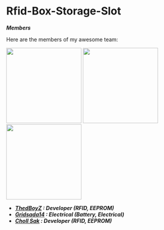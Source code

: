 # Rfid-Box-Storage-Slot

***Members***

Here are the members of my awesome team:

[<img src="https://scontent.fbkk7-2.fna.fbcdn.net/v/t39.30808-6/315988909_1282333705674331_9115844950659140267_n.jpg?_nc_cat=104&ccb=1-7&_nc_sid=174925&_nc_eui2=AeHkPY-fjfJNPpRXqNR8TcQ-bvBelBLJ0fpu8F6UEsnR-qUTTal8xoLpFbEiPcKaZX2s-h0gxcIcRfidXuNWQVA5&_nc_ohc=I1vgYyGUZ6YAX_1CaQi&_nc_ht=scontent.fbkk7-2.fna&oh=00_AfDcEogif43u2nm6Xm9IWgEwRxsok9yVWULVDL2xDQ_8WA&oe=644D8381" height="200" width="200">](https://github.com/ThedBoyZ)  [<img src="https://scontent.fbkk7-3.fna.fbcdn.net/v/t1.15752-9/342550226_954582495572030_3092961904715121000_n.png?_nc_cat=100&ccb=1-7&_nc_sid=ae9488&_nc_eui2=AeEJBvigjh1d-Fu7GksZE4Oe678y_L0OUwLrvzL8vQ5TApmLVoB9AL38w4HWBGLaTC-U9Qh2PqBLILh7OK7FxRru&_nc_ohc=YUDVnOzl0zIAX-VZv9y&_nc_ht=scontent.fbkk7-3.fna&oh=03_AdS5J3CY9A0bJGW3cUrrQtCdqx0c4E3ZTWCzvcOTN04fiQ&oe=646F0B6C" height="200" width="200">](https://github.com/gridsada14)  [<img src="https://scontent.fbkk7-2.fna.fbcdn.net/v/t39.30808-6/218435537_1197339287396112_5375186524094989009_n.jpg?_nc_cat=104&ccb=1-7&_nc_sid=174925&_nc_eui2=AeFogsYfaYp1LSCIMfEw91Lw01g7scw_3kDTWDuxzD_eQHiCrfuagKW0RsJlJSpKa3HHWQb2Xcn0ziv2fSNlZwAP&_nc_ohc=umT15A6M8bcAX808uC9&_nc_ht=scontent.fbkk7-2.fna&oh=00_AfB9CIT-d6AaQVoCROJ5fs0hQtp5KNqD4VlI4wtv438dGw&oe=644C216B" height="200" width="200">](https://github.com/chollsak)

- ***<a href="https://github.com/ThedBoyZ">ThedBoyZ</a> : Developer (RFID, EEPROM)*** 
- ***<a href="https://github.com/gridsada14">Gridsada14</a> : Electrical (Battery, Electrical)***
- ***<a href="https://github.com/chollsak">Choll Sak</a> : Developer (RFID, EEPROM)***



